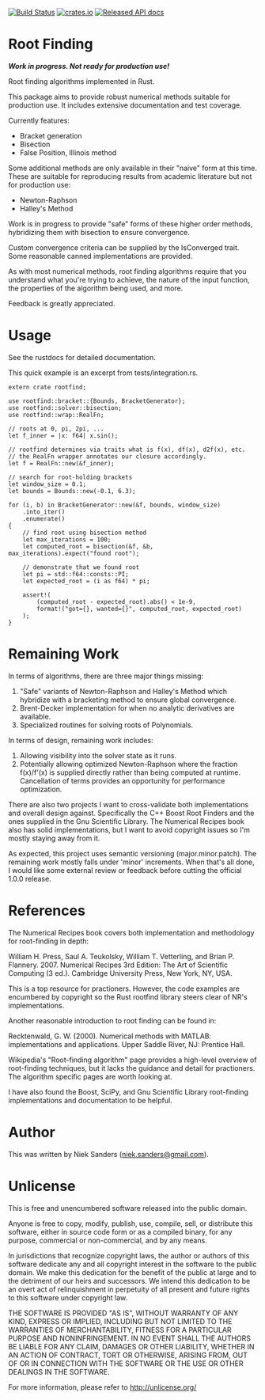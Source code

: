 [![Build Status](https://travis-ci.org/nieksand/rootfind.svg?branch=master)](https://travis-ci.org/nieksand/rootfind) 
[![crates.io](https://img.shields.io/crates/v/rootfind.svg)](https://crates.io/crates/rootfind)
[![Released API docs](https://docs.rs/rootfind/badge.svg)](http://docs.rs/rootfind)

# Root Finding
***Work in progress.  Not ready for production use!***

Root finding algorithms implemented in Rust.

This package aims to provide robust numerical methods suitable for production
use.  It includes extensive documentation and test coverage.

Currently features:

* Bracket generation
* Bisection
* False Position, Illinois method

Some additional methods are only available in their "naive" form at this time.
These are suitable for reproducing results from academic literature but not for
production use:

* Newton-Raphson
* Halley's Method

Work is in progress to provide "safe" forms of these higher order methods,
hybridizing them with bisection to ensure convergence.

Custom convergence criteria can be supplied by the IsConverged trait.  Some
reasonable canned implementations are provided.

As with most numerical methods, root finding algorithms require that you
understand what you're trying to achieve, the nature of the input function, the
properties of the algorithm being used, and more.

Feedback is greatly appreciated.

# Usage
See the rustdocs for detailed documentation.

This quick example is an excerpt from tests/integration.rs.

    extern crate rootfind;
    
    use rootfind::bracket::{Bounds, BracketGenerator};
    use rootfind::solver::bisection;
    use rootfind::wrap::RealFn;
    
    // roots at 0, pi, 2pi, ...
    let f_inner = |x: f64| x.sin();
    
    // rootfind determines via traits what is f(x), df(x), d2f(x), etc.
    // the RealFn wrapper annotates our closure accordingly.
    let f = RealFn::new(&f_inner);
    
    // search for root-holding brackets
    let window_size = 0.1;
    let bounds = Bounds::new(-0.1, 6.3);
    
    for (i, b) in BracketGenerator::new(&f, bounds, window_size)
        .into_iter()
        .enumerate()
    {
        // find root using bisection method
        let max_iterations = 100;
        let computed_root = bisection(&f, &b, max_iterations).expect("found root");
    
        // demonstrate that we found root
        let pi = std::f64::consts::PI;
        let expected_root = (i as f64) * pi;
    
        assert!(
            (computed_root - expected_root).abs() < 1e-9,
            format!("got={}, wanted={}", computed_root, expected_root)
        );
    }

# Remaining Work
In terms of algorithms, there are three major things missing:

1. "Safe" variants of Newton-Raphson and Halley's Method which hybridize with a
   bracketing method to ensure global convergence.
2. Brent-Decker implementation for when no analytic derivatives are available.
3. Specialized routines for solving roots of Polynomials.

In terms of design, remaining work includes:

1. Allowing visibility into the solver state as it runs.
2. Potentially allowing optimized Newton-Raphson where the fraction f(x)/f'(x)
   is supplied directly rather than being computed at runtime.  Cancellation of
   terms provides an opportunity for performance optimization.

There are also two projects I want to cross-validate both implementations and
overall design against.  Specifically the C++ Boost Root Finders and the ones
supplied in the Gnu Scientific Library.  The Numerical Recipes book also has
solid implementations, but I want to avoid copyright issues so I'm mostly
staying away from it.

As expected, this project uses semantic versioning (major.minor.patch).  The
remaining work mostly falls under 'minor' increments.  When that's all done, I
would like some external review or feedback before cutting the official 1.0.0
release.

# References
The Numerical Recipes book covers both implementation and methodology for
root-finding in depth:

William H. Press, Saul A. Teukolsky, William T. Vetterling, and Brian P.
Flannery. 2007. Numerical Recipes 3rd Edition: The Art of Scientific Computing
(3 ed.). Cambridge University Press, New York, NY, USA.

This is a top resource for practioners.  However, the code examples are
encumbered by copyright so the Rust rootfind library steers clear of NR's
implementations.

Another reasonable introduction to root finding can be found in:

Recktenwald, G. W. (2000). Numerical methods with MATLAB: implementations and
applications. Upper Saddle River, NJ: Prentice Hall.

Wikipedia's "Root-finding algorithm" page provides a high-level overview of
root-finding techniques, but it lacks the guidance and detail for practioners.
The algorithm specific pages are worth looking at.

I have also found the Boost, SciPy, and Gnu Scientific Library root-finding
implementations and documentation to be helpful.

# Author
This was written by Niek Sanders (niek.sanders@gmail.com).

# Unlicense
This is free and unencumbered software released into the public domain.

Anyone is free to copy, modify, publish, use, compile, sell, or distribute this
software, either in source code form or as a compiled binary, for any purpose,
commercial or non-commercial, and by any means.

In jurisdictions that recognize copyright laws, the author or authors of this
software dedicate any and all copyright interest in the software to the public
domain. We make this dedication for the benefit of the public at large and to
the detriment of our heirs and successors. We intend this dedication to be an
overt act of relinquishment in perpetuity of all present and future rights to
this software under copyright law.

THE SOFTWARE IS PROVIDED "AS IS", WITHOUT WARRANTY OF ANY KIND, EXPRESS OR
IMPLIED, INCLUDING BUT NOT LIMITED TO THE WARRANTIES OF MERCHANTABILITY, FITNESS
FOR A PARTICULAR PURPOSE AND NONINFRINGEMENT.  IN NO EVENT SHALL THE AUTHORS BE
LIABLE FOR ANY CLAIM, DAMAGES OR OTHER LIABILITY, WHETHER IN AN ACTION OF
CONTRACT, TORT OR OTHERWISE, ARISING FROM, OUT OF OR IN CONNECTION WITH THE
SOFTWARE OR THE USE OR OTHER DEALINGS IN THE SOFTWARE.

For more information, please refer to <http://unlicense.org/>
